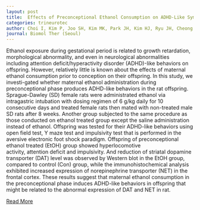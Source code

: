 ```yaml
---
layout: post
title:  Effects of Preconceptional Ethanol Consumption on ADHD-Like Symptoms in Sprague-Dawley Rat Offsprings
categories: trineurotec
author: Choi I, Kim P, Joo SH, Kim MK, Park JH, Kim HJ, Ryu JH, Cheong JH, Shin CY
journal: Biomol Ther (Seoul)
---
```


Ethanol exposure during gestational period is related to growth retardation, morphological abnormality, and even in neurological abnormalities including attention deficit/hyperactivity disorder (ADHD)-like behaviors on offspring. However, relatively little is known about the effects of maternal ethanol consumption prior to conception on their offspring. In this study, we investi-gated whether maternal ethanol administration during preconceptional phase produces ADHD-like behaviors in the rat offspring. Sprague-Dawley (SD) female rats were administrated ethanol via intragastric intubation with dosing regimen of 6 g/kg daily for 10 consecutive days and treated female rats then mated with non-treated male SD rats after 8 weeks. Another group subjected to the same procedure as those conducted on ethanol treated group except the saline administration instead of ethanol. Offspring was tested for their ADHD-like behaviors using open field test, Y maze test and impulsivity test that is performed in the aversive electronic foot shock paradigm. Offspring of preconceptional ethanol treated (EtOH) group showed hyperlocomotive activity, attention deficit and impulsivity. And reduction of striatal dopamine transporter (DAT) level was observed by Western blot in the EtOH group, compared to control (Con) group, while the immunohistochemical analysis exhibited increased expression of norepinephrine transporter (NET) in the frontal cortex. These results suggest that maternal ethanol consumption in the preconceptional phase induces ADHD-like behaviors in offspring that might be related to the abnormal expression of DAT and NET in rat.[Read More](https://www.ncbi.nlm.nih.gov/pubmed/?term=Effects+of+Preconceptional+Ethanol+Consumption+on+ADHD-Like+Symptoms+in+Sprague-Dawley+Rat+Offsprings.)
